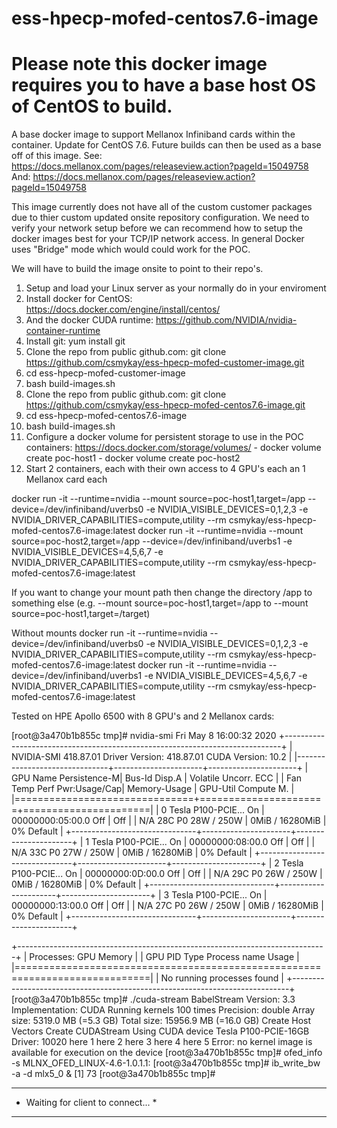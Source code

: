 # ess-hpecp-mofed-centos7.6-image

# Please note this docker image requires you to have a base host OS of CentOS to build.
A base docker image to support Mellanox Infiniband cards within the container.  Update for CentOS 7.6.
Future builds can then be used as a base off of this image.
See:
https://docs.mellanox.com/pages/releaseview.action?pageId=15049758
And:
https://docs.mellanox.com/pages/releaseview.action?pageId=15049758

This image currently does not have all of the custom customer packages due to thier custom updated onsite repository configuration.
We need to verify your network setup before we can recommend how to setup the docker images best for your TCP/IP network access.  In general Docker uses "Bridge" mode which would could work for the POC.

We will have to build the image onsite to point to their repo's.

1.  Setup and load your Linux server as your normally do in your enviroment
2.  Install docker for CentOS:  https://docs.docker.com/engine/install/centos/
3.  And the docker CUDA runtime:  https://github.com/NVIDIA/nvidia-container-runtime
4.  Install git: yum install git
5.  Clone the repo from public github.com:  git clone https://github.com/csmykay/ess-hpecp-mofed-customer-image.git
6.  cd ess-hpecp-mofed-customer-image
7.  bash build-images.sh
8.  Clone the repo from public github.com:  git clone https://github.com/csmykay/ess-hpecp-mofed-centos7.6-image.git
9.  cd ess-hpecp-mofed-centos7.6-image
10. bash build-images.sh
11.  Configure a docker volume for persistent storage to use in the POC containers:  https://docs.docker.com/storage/volumes/
    - docker volume create poc-host1
    - docker volume create poc-host2
12.  Start 2 containers, each with their own access to 4 GPU's each an 1 Mellanox card each

docker run -it --runtime=nvidia --mount source=poc-host1,target=/app --device=/dev/infiniband/uverbs0 -e NVIDIA_VISIBLE_DEVICES=0,1,2,3 -e NVIDIA_DRIVER_CAPABILITIES=compute,utility --rm csmykay/ess-hpecp-mofed-centos7.6-image:latest
docker run -it --runtime=nvidia --mount source=poc-host2,target=/app --device=/dev/infiniband/uverbs1 -e NVIDIA_VISIBLE_DEVICES=4,5,6,7 -e NVIDIA_DRIVER_CAPABILITIES=compute,utility --rm csmykay/ess-hpecp-mofed-centos7.6-image:latest

If you want to change your mount path then change the directory /app to something else (e.g. --mount source=poc-host1,target=/app to --mount source=poc-host1,target=/target)

Without mounts
docker run -it --runtime=nvidia --device=/dev/infiniband/uverbs0 -e NVIDIA_VISIBLE_DEVICES=0,1,2,3 -e NVIDIA_DRIVER_CAPABILITIES=compute,utility --rm csmykay/ess-hpecp-mofed-centos7.6-image:latest
docker run -it --runtime=nvidia --device=/dev/infiniband/uverbs1 -e NVIDIA_VISIBLE_DEVICES=4,5,6,7 -e NVIDIA_DRIVER_CAPABILITIES=compute,utility --rm csmykay/ess-hpecp-mofed-centos7.6-image:latest

Tested on HPE Apollo 6500 with 8 GPU's and 2 Mellanox cards:

[root@3a470b1b855c tmp]# nvidia-smi
Fri May  8 16:00:32 2020
+-----------------------------------------------------------------------------+
| NVIDIA-SMI 418.87.01    Driver Version: 418.87.01    CUDA Version: 10.2     |
|-------------------------------+----------------------+----------------------+
| GPU  Name        Persistence-M| Bus-Id        Disp.A | Volatile Uncorr. ECC |
| Fan  Temp  Perf  Pwr:Usage/Cap|         Memory-Usage | GPU-Util  Compute M. |
|===============================+======================+======================|
|   0  Tesla P100-PCIE...  On   | 00000000:05:00.0 Off |                  Off |
| N/A   28C    P0    28W / 250W |      0MiB / 16280MiB |      0%      Default |
+-------------------------------+----------------------+----------------------+
|   1  Tesla P100-PCIE...  On   | 00000000:08:00.0 Off |                  Off |
| N/A   33C    P0    27W / 250W |      0MiB / 16280MiB |      0%      Default |
+-------------------------------+----------------------+----------------------+
|   2  Tesla P100-PCIE...  On   | 00000000:0D:00.0 Off |                  Off |
| N/A   29C    P0    26W / 250W |      0MiB / 16280MiB |      0%      Default |
+-------------------------------+----------------------+----------------------+
|   3  Tesla P100-PCIE...  On   | 00000000:13:00.0 Off |                  Off |
| N/A   27C    P0    26W / 250W |      0MiB / 16280MiB |      0%      Default |
+-------------------------------+----------------------+----------------------+

+-----------------------------------------------------------------------------+
| Processes:                                                       GPU Memory |
|  GPU       PID   Type   Process name                             Usage      |
|=============================================================================|
|  No running processes found                                                 |
+-----------------------------------------------------------------------------+
[root@3a470b1b855c tmp]# ./cuda-stream
BabelStream
Version: 3.3
Implementation: CUDA
Running kernels 100 times
Precision: double
Array size: 5319.0 MB (=5.3 GB)
Total size: 15956.9 MB (=16.0 GB)
Create Host Vectors
Create CUDAStream
Using CUDA device Tesla P100-PCIE-16GB
Driver: 10020
here 1
here 2
here 3
here 4
here 5
Error: no kernel image is available for execution on the device
[root@3a470b1b855c tmp]# ofed_info -s
MLNX_OFED_LINUX-4.6-1.0.1.1:
[root@3a470b1b855c tmp]# ib_write_bw -a -d mlx5_0 &
[1] 73
[root@3a470b1b855c tmp]#
************************************
* Waiting for client to connect... *
************************************

